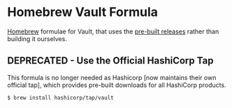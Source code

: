# Homebrew Vault Formula

[Homebrew][] formulae for Vault, that uses the [pre-built releases][] rather than building it ourselves.

[homebrew]: http://brew.sh/

[pre-built releases]: https://www.vaultproject.io/downloads.html

## DEPRECATED - Use the Official HashiCorp Tap

This formula is no longer needed as Hashicorp [now maintains their own official tap], which provides pre-built downloads for all HashiCorp products.

```
$ brew install hashicorp/tap/vault
```
